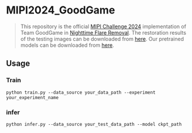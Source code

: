 # MIPI2024_GoodGame
> This repository is the official [MIPI Challenge 2024](https://mipi-challenge.org/MIPI2024/) implementation of Team GoodGame in [Nighttime Flare Removal](https://codalab.lisn.upsaclay.fr/competitions/16998).
> The restoration results of the testing images can be downloaded from [here](https://pan.baidu.com/s/1amA5Xu_sPKJNEWwpFLkbiw?pwd=6666).
Our pretrained models can be downloaded from [here](https://pan.baidu.com/s/1POS3L6PsNWWC5787oTdiCg?pwd=6666).
## Usage
### Train
```
python train.py --data_source your_data_path --experiment your_experiment_name
```


### infer
```
python infer.py --data_source your_test_data_path --model ckpt_path 
```
